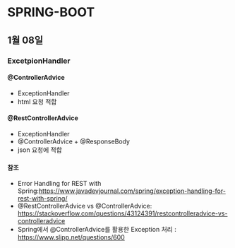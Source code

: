 # SPRING-BOOT

## 1월 08일

### ExcetpionHandler
#### @ControllerAdvice 
- ExceptionHandler
- html 요청 적합
#### @RestControllerAdvice
- ExceptionHandler
- @ControllerAdvice + @ResponseBody
- json 요청에 적합

#### 참조
- Error Handling for REST with Spring:https://www.javadevjournal.com/spring/exception-handling-for-rest-with-spring/
- @RestControllerAdvice vs @ControllerAdvice: https://stackoverflow.com/questions/43124391/restcontrolleradvice-vs-controlleradvice
- Spring에서 @ControllerAdvice를 활용한 Exception 처리 : https://www.slipp.net/questions/600

